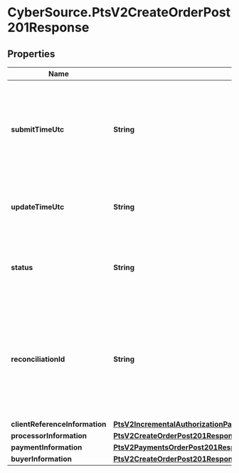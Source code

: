 # CyberSource.PtsV2CreateOrderPost201Response

## Properties
Name | Type | Description | Notes
------------ | ------------- | ------------- | -------------
**submitTimeUtc** | **String** | Time of request in UTC. Format: `YYYY-MM-DDThh:mm:ssZ` **Example** `2016-08-11T22:47:57Z` equals August 11, 2016, at 22:47:57 (10:47:57 p.m.). The `T` separates the date and the time. The `Z` indicates UTC.  Returned by Cybersource for all services.  | [optional] 
**updateTimeUtc** | **String** | The date and time when the request was last updated. **Example** `2016-08-11T22:47:57Z` equals August 11, 2016, at 22:47:57 (10:47:57 p.m.).  | [optional] 
**status** | **String** | The status of the submitted transaction. Possible values:   - CREATED   - SAVED   - APPROVED   - VOIDED   - COMPLETED   - PAYER_ACTION_REQUIRED  | [optional] 
**reconciliationId** | **String** | Reference number for the transaction. Depending on how your Cybersource account is configured, this value could either be provided in the API request or generated by CyberSource. The actual value used in the request to the processor is provided back to you by Cybersource in the response.  | [optional] 
**clientReferenceInformation** | [**PtsV2IncrementalAuthorizationPatch201ResponseClientReferenceInformation**](PtsV2IncrementalAuthorizationPatch201ResponseClientReferenceInformation.md) |  | [optional] 
**processorInformation** | [**PtsV2CreateOrderPost201ResponseProcessorInformation**](PtsV2CreateOrderPost201ResponseProcessorInformation.md) |  | [optional] 
**paymentInformation** | [**PtsV2PaymentsOrderPost201ResponsePaymentInformation**](PtsV2PaymentsOrderPost201ResponsePaymentInformation.md) |  | [optional] 
**buyerInformation** | [**PtsV2CreateOrderPost201ResponseBuyerInformation**](PtsV2CreateOrderPost201ResponseBuyerInformation.md) |  | [optional] 


